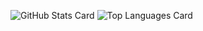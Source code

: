 ![GitHub Stats Card](https://github-readme-stats.vercel.app/api?username=im-neko&show_icons=true)
![Top Languages Card](https://github-readme-stats.vercel.app/api/top-langs/?username=im-neko&layout=compact)
